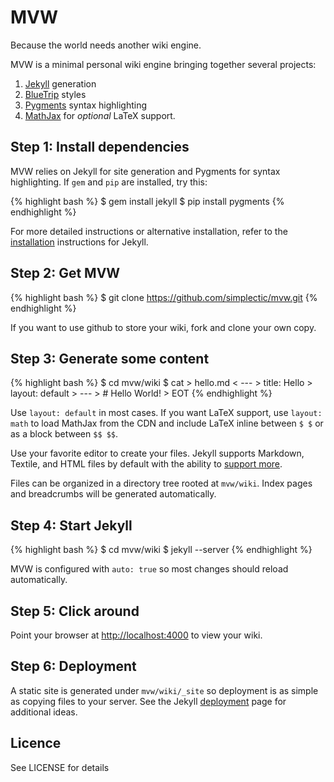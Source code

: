 # MVW
Because the world needs another wiki engine.

MVW is a minimal personal wiki engine bringing together several projects:
1. [Jekyll][1] generation 
2. [BlueTrip][2] styles
3. [Pygments][3] syntax highlighting
4. [MathJax][4] for *optional* LaTeX support. 


## Step 1: Install dependencies
MVW relies on Jekyll for site generation and Pygments for syntax
highlighting. If `gem` and `pip` are installed, try this:

{% highlight bash %}
    $ gem install jekyll
    $ pip install pygments
{% endhighlight %}

For more detailed instructions or alternative installation, refer to 
the [installation][5] instructions for Jekyll.

## Step 2: Get MVW
{% highlight bash %}
    $ git clone https://github.com/simplectic/mvw.git
{% endhighlight %}

If you want to use github to store your wiki, fork and clone your
own copy.

## Step 3: Generate some content
{% highlight bash %}
    $ cd mvw/wiki
    $ cat > hello.md <<EOT 
    > ---
    > title: Hello
    > layout: default
    > ---
    > # Hello World!
    > EOT
{% endhighlight %}

Use `layout: default` in most cases. If you want LaTeX support,
use `layout: math` to load MathJax from the CDN and include LaTeX
inline between `$ $` or as a block between `$$ $$`. 

Use your favorite editor to create your files. Jekyll supports 
Markdown, Textile, and HTML files by default with the ability
to [support more][6].

Files can be organized in a directory tree rooted at `mvw/wiki`.
Index pages and breadcrumbs will be generated automatically.

## Step 4: Start Jekyll
{% highlight bash %}
    $ cd mvw/wiki
    $ jekyll --server
{% endhighlight %}

MVW is configured with `auto: true` so most changes should reload
automatically.

## Step 5: Click around
Point your browser at [http://localhost:4000](http://localhost:4000) to view your wiki.

## Step 6: Deployment
A static site is generated under `mvw/wiki/_site` so deployment is as simple as copying 
files to your server.  See the Jekyll [deployment][7] page for additional ideas.

## Licence
See LICENSE for details

[1]: https://github.com/mojombo/jekyll
[2]: http://bluetrip.org/
[3]: http://pygments.org
[4]: http://mathjax.org
[5]: https://github.com/mojombo/jekyll/wiki/install
[6]: https://github.com/mojombo/jekyll/wiki/Plugins
[7]: https://github.com/mojombo/jekyll/wiki/Deployment
